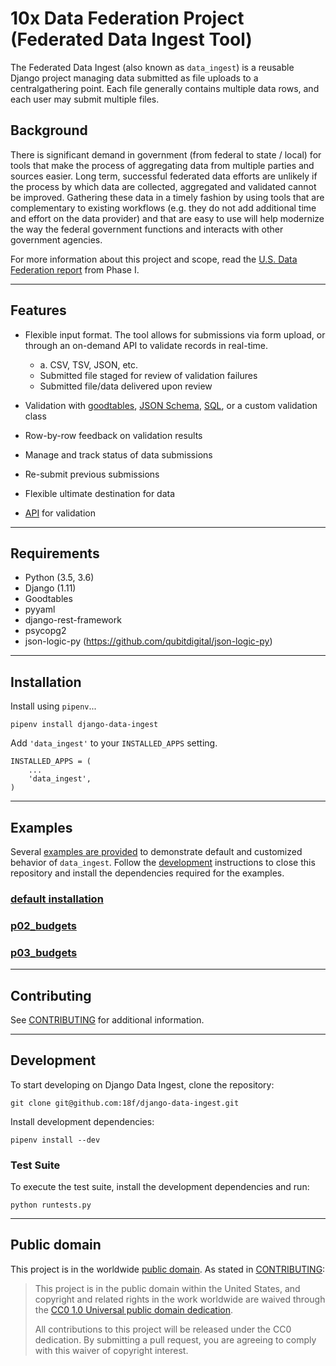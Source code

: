 # 10x Data Federation Project (Federated Data Ingest Tool)

The Federated Data Ingest (also known as `data_ingest`) is a reusable Django project managing data submitted as file uploads
to a centralgathering point.  Each file generally contains multiple data rows, and
each user may submit multiple files.

## Background

There is significant demand in government (from federal to state / local) for tools that make the process of aggregating data from multiple parties and sources easier.  Long term, successful federated data efforts are unlikely if the process by which data are collected, aggregated and validated cannot be improved.  Gathering these data in a timely fashion by using tools that are complementary to existing workflows (e.g. they do not add additional time and effort on the data provider) and that are easy to use will help modernize the way the federal government functions and interacts with other government agencies.

For more information about this project and scope, read the [U.S. Data Federation report](https://github.com/18F/data-federation-report/blob/master/DataFederationFramework.md) from Phase I. 


---

## Features

- Flexible input format.  The tool allows for submissions via form upload, or through an on-demand API to validate records in real-time.
    - a. CSV, TSV, JSON, etc.
    - Submitted file staged for review of validation failures 
    - Submitted file/data delivered upon review

- Validation with [goodtables](), [JSON Schema](), [SQL](), or a custom validation class
- Row-by-row feedback on validation results
- Manage and track status of data submissions
- Re-submit previous submissions
- Flexible ultimate destination for data
- [API](docs/api.md) for validation

---

## Requirements

* Python (3.5, 3.6)
* Django (1.11)
* Goodtables
* pyyaml
* django-rest-framework
* psycopg2
* json-logic-py (https://github.com/qubitdigital/json-logic-py)

---

## Installation

Install using `pipenv`...

    pipenv install django-data-ingest

Add `'data_ingest'` to your `INSTALLED_APPS` setting.

    INSTALLED_APPS = (
        ...
        'data_ingest',
    )

---

## Examples

Several [examples are provided](./examples/) to demonstrate default and customized
behavior of  `data_ingest`. Follow the [development](#development) instructions to close this repository and install the dependencies required for the examples.

### [default installation](examples/defaults/README.md)

### [p02_budgets](examples/p02_budgets/README.md)

### [p03_budgets](examples/p03_budgets/README.md)

---

## Contributing

See [CONTRIBUTING](CONTRIBUTING.md) for additional information.

---

## Development

To start developing on Django Data Ingest, clone the repository:

    git clone git@github.com:18f/django-data-ingest.git

Install development dependencies:

    pipenv install --dev

### Test Suite

To execute the test suite, install the development dependencies and run:

    python runtests.py

---

## Public domain

This project is in the worldwide [public domain](LICENSE.md). As stated in [CONTRIBUTING](CONTRIBUTING.md):

> This project is in the public domain within the United States, and copyright and related rights in the work worldwide are waived through the [CC0 1.0 Universal public domain dedication](https://creativecommons.org/publicdomain/zero/1.0/).
>
> All contributions to this project will be released under the CC0 dedication. By submitting a pull request, you are agreeing to comply with this waiver of copyright interest.
